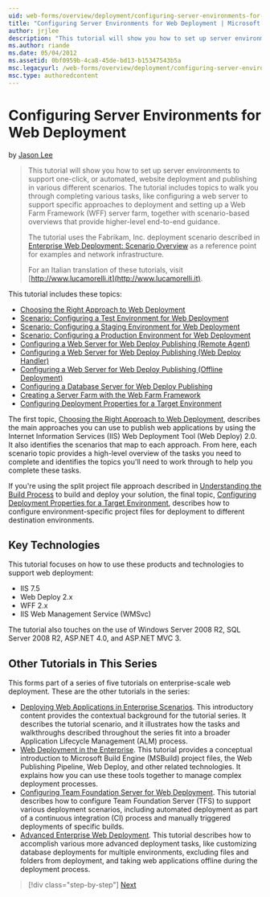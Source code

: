 ```yaml
---
uid: web-forms/overview/deployment/configuring-server-environments-for-web-deployment/configuring-server-environments-for-web-deployment
title: "Configuring Server Environments for Web Deployment | Microsoft Docs"
author: jrjlee
description: "This tutorial will show you how to set up server environments to support one-click, or automated, website deployment and publishing in various different scen..."
ms.author: riande
ms.date: 05/04/2012
ms.assetid: 0bf0959b-4ca8-45de-bd13-b15347543b5a
msc.legacyurl: /web-forms/overview/deployment/configuring-server-environments-for-web-deployment/configuring-server-environments-for-web-deployment
msc.type: authoredcontent
---
```

# Configuring Server Environments for Web Deployment

by [Jason Lee](https://github.com/jrjlee)

> This tutorial will show you how to set up server environments to support one-click, or automated, website deployment and publishing in various different scenarios. The tutorial includes topics to walk you through completing various tasks, like configuring a web server to support specific approaches to deployment and setting up a Web Farm Framework (WFF) server farm, together with scenario-based overviews that provide higher-level end-to-end guidance.
> 
> The tutorial uses the Fabrikam, Inc. deployment scenario described in [Enterprise Web Deployment: Scenario Overview](../deploying-web-applications-in-enterprise-scenarios/enterprise-web-deployment-scenario-overview.md) as a reference point for examples and network infrastructure.
> 
> For an Italian translation of these tutorials, visit [http://www.lucamorelli.it](http://www.lucamorelli.it).

This tutorial includes these topics:

- [Choosing the Right Approach to Web Deployment](choosing-the-right-approach-to-web-deployment.md)
- [Scenario: Configuring a Test Environment for Web Deployment](scenario-configuring-a-test-environment-for-web-deployment.md)
- [Scenario: Configuring a Staging Environment for Web Deployment](scenario-configuring-a-staging-environment-for-web-deployment.md)
- [Scenario: Configuring a Production Environment for Web Deployment](scenario-configuring-a-production-environment-for-web-deployment.md)
- [Configuring a Web Server for Web Deploy Publishing (Remote Agent)](configuring-a-web-server-for-web-deploy-publishing-remote-agent.md)
- [Configuring a Web Server for Web Deploy Publishing (Web Deploy Handler)](configuring-a-web-server-for-web-deploy-publishing-web-deploy-handler.md)
- [Configuring a Web Server for Web Deploy Publishing (Offline Deployment)](configuring-a-web-server-for-web-deploy-publishing-offline-deployment.md)
- [Configuring a Database Server for Web Deploy Publishing](configuring-a-database-server-for-web-deploy-publishing.md)
- [Creating a Server Farm with the Web Farm Framework](creating-a-server-farm-with-the-web-farm-framework.md)
- [Configuring Deployment Properties for a Target Environment](configuring-deployment-properties-for-a-target-environment.md)

The first topic, [Choosing the Right Approach to Web Deployment](choosing-the-right-approach-to-web-deployment.md), describes the main approaches you can use to publish web applications by using the Internet Information Services (IIS) Web Deployment Tool (Web Deploy) 2.0. It also identifies the scenarios that map to each approach. From here, each scenario topic provides a high-level overview of the tasks you need to complete and identifies the topics you'll need to work through to help you complete these tasks.

If you're using the split project file approach described in [Understanding the Build Process](../web-deployment-in-the-enterprise/understanding-the-build-process.md) to build and deploy your solution, the final topic, [Configuring Deployment Properties for a Target Environment](configuring-deployment-properties-for-a-target-environment.md), describes how to configure environment-specific project files for deployment to different destination environments.

## Key Technologies

This tutorial focuses on how to use these products and technologies to support web deployment:

- IIS 7.5
- Web Deploy 2.x
- WFF 2.x
- IIS Web Management Service (WMSvc)

The tutorial also touches on the use of Windows Server 2008 R2, SQL Server 2008 R2, ASP.NET 4.0, and ASP.NET MVC 3.

## Other Tutorials in This Series

This forms part of a series of five tutorials on enterprise-scale web deployment. These are the other tutorials in the series:

- [Deploying Web Applications in Enterprise Scenarios](../deploying-web-applications-in-enterprise-scenarios/deploying-web-applications-in-enterprise-scenarios.md). This introductory content provides the contextual background for the tutorial series. It describes the tutorial scenario, and it illustrates how the tasks and walkthroughs described throughout the series fit into a broader Application Lifecycle Management (ALM) process.
- [Web Deployment in the Enterprise](../web-deployment-in-the-enterprise/web-deployment-in-the-enterprise.md). This tutorial provides a conceptual introduction to Microsoft Build Engine (MSBuild) project files, the Web Publishing Pipeline, Web Deploy, and other related technologies. It explains how you can use these tools together to manage complex deployment processes.
- [Configuring Team Foundation Server for Web Deployment](../configuring-team-foundation-server-for-web-deployment/configuring-team-foundation-server-for-web-deployment.md). This tutorial describes how to configure Team Foundation Server (TFS) to support various deployment scenarios, including automated deployment as part of a continuous integration (CI) process and manually triggered deployments of specific builds.
- [Advanced Enterprise Web Deployment](../advanced-enterprise-web-deployment/advanced-enterprise-web-deployment.md). This tutorial describes how to accomplish various more advanced deployment tasks, like customizing database deployments for multiple environments, excluding files and folders from deployment, and taking web applications offline during the deployment process.

> [!div class="step-by-step"]
> [Next](choosing-the-right-approach-to-web-deployment.md)
